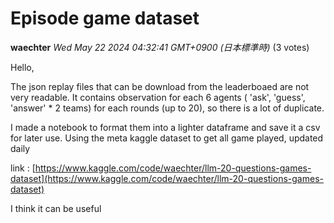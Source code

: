 # Episode game dataset

**waechter** *Wed May 22 2024 04:32:41 GMT+0900 (日本標準時)* (3 votes)

Hello,

The json replay files that can be download from the leaderboaed are not very readable. It contains observation for each 6 agents ( 'ask', 'guess', 'answer' * 2 teams) for each rounds (up to 20), so there is a lot of duplicate. 

I made a notebook to format them into a lighter dataframe and save it a csv for later use. Using the meta kaggle dataset to get all game played, updated daily

link : [https://www.kaggle.com/code/waechter/llm-20-questions-games-dataset](https://www.kaggle.com/code/waechter/llm-20-questions-games-dataset)

I think it can be useful



